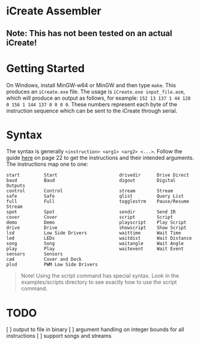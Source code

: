 iCreate Assembler
=================

## Note: This has not been tested on an actual iCreate!

# Getting Started
On Windows, install MinGW-w64 or MinGW and then type `make`. This produces an `iCreate.exe`
file. The usage is `iCreate.exe input_file.asm`, which will produce an output as follows,
for example: `152 13 137 1 44 128 0 156 1 144 137 0 0 0 0`. These numbers represent each
byte of the instruction sequence which can be sent to the iCreate through serial.

# Syntax
The syntax is generally `<instruction> <arg1> <arg2> <...>`. Follow the guide
[here](http://www.irobot.com/hrd_right_rail/create_rr/create_fam/createFam_rr_manuals.html)
on page 22 to get the instructions and their intended arguments. The instructions
map one to one:

```
start         Start                       drivedir      Drive Direct
baud          Baud                        digout        Digital Outputs
control       Control                     stream        Stream
safe          Safe                        qlist         Query List
full          Full                        togglestrm    Pause/Resume Stream
spot          Spot                        sendir        Send IR
cover         Cover                       script        Script
demo          Demo                        playscript    Play Script
drive         Drive                       showscript    Show Script
lsd           Low Side Drivers            waittime      Wait Time
led           LEDs                        waitdist      Wait Distance
song          Song                        waitangle     Wait Angle
play          Play                        waitevent     Wait Event
sensors       Sensors
cad           Cover and Dock
plsd          PWM Low Side Drivers
```

> Note! Using the script command has special syntax. Look in the examples/scripts directory
> to see exactly how to use the script command.

# TODO
[ ] output to file in binary
[ ] argument handling on integer bounds for all instructions
[ ] support songs and streams
